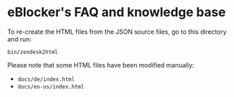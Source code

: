 # eBlocker's FAQ and knowledge base

To re-create the HTML files from the JSON source files, go to this directory and run:

    bin/zendesk2html

Please note that some HTML files have been modified manually:

*   `docs/de/index.html`
*   `docs/en-us/index.html`

